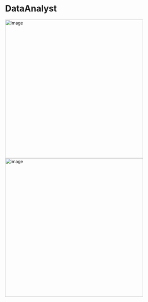 # DataAnalyst
<img width="450" alt="image" src="https://github.com/saadahmed2/DataAnalyst/assets/135606621/a388beec-3484-4ec3-8cba-08b723496d31">

<img width="450" alt="image" src="https://github.com/saadahmed2/DataAnalyst/assets/135606621/b4a498b5-2064-41e4-9f04-759d3f163a12">
